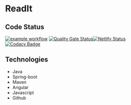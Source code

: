 # ReadIt

## Code Status
[![example workflow](https://github.com/isadiamar/readit/actions/workflows/main.yml/badge.svg)](https://github.com/isadiamar/readit/actions/workflows/main.yml)
[![Quality Gate Status](https://sonarcloud.io/api/project_badges/measure?project=isadiamar_readit&metric=alert_status)](https://sonarcloud.io/summary/new_code?id=isadiamar_readit)[![Netlify Status](https://api.netlify.com/api/v1/badges/24c91e38-68da-4b7d-9202-f6b8a5092dd5/deploy-status)](https://app.netlify.com/sites/ri-readit/deploys)
[![Codacy Badge](https://app.codacy.com/project/badge/Grade/b9d5c11187a54a7bb2fb61081ca750dc)](https://www.codacy.com/gh/isadiamar/readit/dashboard?utm_source=github.com&amp;utm_medium=referral&amp;utm_content=isadiamar/readit&amp;utm_campaign=Badge_Grade)

## Technologies
- Java
- Spring-boot
- Maven
- Angular
- Javascript
- Github
